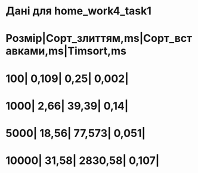 # Дані для home_work4_task1
# Розмір|Cорт_злиттям,ms|Cорт_вставками,ms|Timsort,ms
# 100|	                 0,109|	                         0,25|	           0,002|
# 1000|	               2,66|	                          39,39|	           0,14|
# 5000|	               18,56|	                       77,573|	           0,051|
# 10000|             	 31,58|	                       2830,58|	         0,107|


